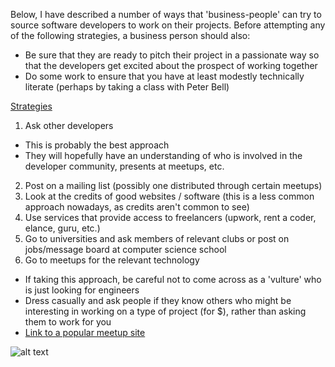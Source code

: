 Below, I have described a number of ways that 'business-people' can try to source software developers to work on their projects. Before attempting any of the following strategies, a business person should also:
  * Be sure that they are ready to pitch their project in a passionate way so that the developers get excited about the prospect of working together
  * Do some work to ensure that you have at least modestly technically literate (perhaps by taking a class with Peter Bell)

<u>Strategies</u>
1. Ask other developers 
  * This is probably the best approach
  * They will hopefully have an understanding of who is involved in the developer community, presents at meetups, etc.
2. Post on a mailing list (possibly one distributed through certain meetups)
3. Look at the credits of good websites / software (this is a less common approach nowadays, as credits aren't common to see)
4. Use services that provide access to freelancers (upwork, rent a coder, elance, guru, etc.)
5. Go to universities and ask members of relevant clubs or post on jobs/message board at computer science school
6. Go to meetups for the relevant technology
  * If taking this approach, be careful not to come across as a 'vulture' who is just looking for engineers
  * Dress casually and ask people if they know others who might be interesting in working on a type of project (for $), rather than asking them to work for you
  * [Link to a popular meetup site](https://www.meetup.com)

![alt text](http://softwaredevelopmentdegreelink.com/sites/softwaredevelopmentdegreelink.com/files/styles/large/public/field/image/How%20To%20Become%20a%20Software%20Developer.jpg?itok=SKQ-blPf)
